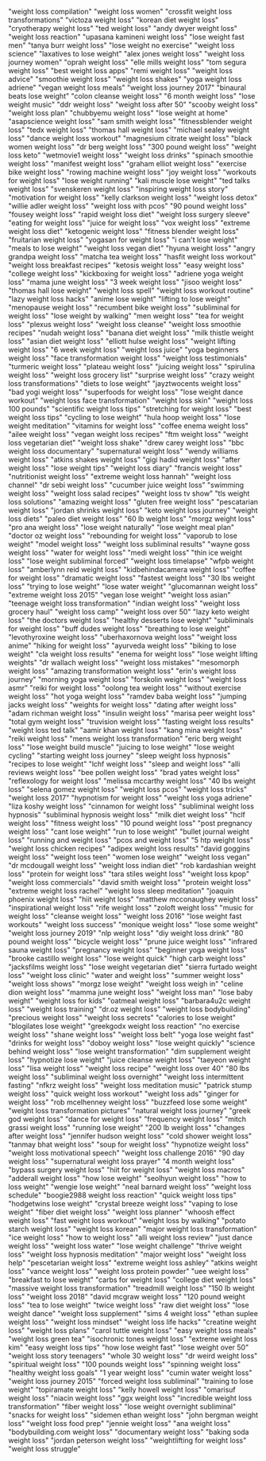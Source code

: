 "weight loss compilation"
"weight loss women"
"crossfit weight loss transformations"
"victoza weight loss"
"korean diet weight loss"
"cryotherapy weight loss"
"ted weight loss"
"andy dwyer weight loss"
"weight loss reaction"
"upasana kamineni weight loss"
"lose weight fast men"
"tanya burr weight loss"
"lose weight no exercise"
"weight loss science"
"laxatives to lose weight"
"alex jones weight loss"
"weight loss journey women"
"oprah weight loss"
"elle mills weight loss"
"tom segura weight loss"
"best weight loss apps"
"remi weight loss"
"weight loss advice"
"smoothie weight loss"
"weight loss shakes"
"yoga weight loss adriene"
"vegan weight loss meals"
"weight loss journey 2017"
"binaural beats lose weight"
"colon cleanse weight loss"
"6 month weight loss"
"lose weight music"
"ddr weight loss"
"weight loss after 50"
"scooby weight loss"
"weight loss plan"
"chubbyemu weight loss"
"lose weight at home"
"asapscience weight loss"
"sam smith weight loss"
"fitnessblender weight loss"
"tedx weight loss"
"thomas hall weight loss"
"michael sealey weight loss"
"dance weight loss workout"
"magnesium citrate weight loss"
"black women weight loss"
"dr berg weight loss"
"300 pound weight loss"
"weight loss keto"
"wetmovie1 weight loss"
"weight loss drinks"
"spinach smoothie weight loss"
"manifest weight loss"
"graham elliot weight loss"
"exercise bike weight loss"
"rowing machine weight loss"
"joy weight loss"
"workouts for weight loss"
"lose weight running"
"kali muscle lose weight"
"ted talks weight loss"
"svenskeren weight loss"
"inspiring weight loss story"
"motivation for weight loss"
"kelly clarkson weight loss"
"weight loss detox"
"willie adler weight loss"
"weight loss with pcos"
"90 pound weight loss"
"fousey weight loss"
"rapid weight loss diet"
"weight loss surgery sleeve"
"eating for weight loss"
"juice for weight loss"
"vox weight loss"
"extreme weight loss diet"
"ketogenic weight loss"
"fitness blender weight loss"
"fruitarian weight loss"
"yogasan for weight loss"
"i can't lose weight"
"meals to lose weight"
"weight loss vegan diet"
"hyuna weight loss"
"angry grandpa weight loss"
"matcha tea weight loss"
"hasfit weight loss workout"
"weight loss breakfast recipes"
"ketosis weight loss"
"easy weight loss"
"college weight loss"
"kickboxing for weight loss"
"adriene yoga weight loss"
"mama june weight loss"
"3 week weight loss"
"jisoo weight loss"
"thomas hall lose weight"
"weight loss spell"
"weight loss workout routine"
"lazy weight loss hacks"
"anime lose weight"
"lifting to lose weight"
"menopause weight loss"
"recumbent bike weight loss"
"subliminal for weight loss"
"lose weight by walking"
"men weight loss"
"tea for weight loss"
"plexus weight loss"
"weight loss cleanse"
"weight loss smoothie recipes"
"nudah weight loss"
"banana diet weight loss"
"milk thistle weight loss"
"asian diet weight loss"
"elliott hulse weight loss"
"weight lifting weight loss"
"6 week weight loss"
"weight loss juice"
"yoga beginners weight loss"
"face transformation weight loss"
"weight loss testimonials"
"turmeric weight loss"
"plateau weight loss"
"juicing weight loss"
"spirulina weight loss"
"weight loss grocery list"
"surprise weight loss"
"crazy weight loss transformations"
"diets to lose weight"
"jayztwocents weight loss"
"bad yogi weight loss"
"superfoods for weight loss"
"lose weight dance workout"
"weight loss face transformation"
"weight loss skin"
"weight loss 100 pounds"
"scientific weight loss tips"
"stretching for weight loss"
"best weight loss tips"
"cycling to lose weight"
"hula hoop weight loss"
"lose weight meditation"
"vitamins for weight loss"
"coffee enema weight loss"
"ailee weight loss"
"vegan weight loss recipes"
"ftm weight loss"
"weight loss vegetarian diet"
"weight loss shake"
"drew carey weight loss"
"bbc weight loss documentary"
"supernatural weight loss"
"wendy williams weight loss"
"atkins shakes weight loss"
"gigi hadid weight loss"
"after weight loss"
"lose weight tips"
"weight loss diary"
"francis weight loss"
"nutritionist weight loss"
"extreme weight loss hannah"
"weight loss channel"
"dr sebi weight loss"
"cucumber juice weight loss"
"swimming weight loss"
"weight loss salad recipes"
"weight loss tv show"
"tls weight loss solutions"
"amazing weight loss"
"gluten free weight loss"
"pescatarian weight loss"
"jordan shrinks weight loss"
"keto weight loss journey"
"weight loss diets"
"paleo diet weight loss"
"60 lb weight loss"
"morgz weight loss"
"pro ana weight loss"
"lose weight naturally"
"lose weight meal plan"
"doctor oz weight loss"
"rebounding for weight loss"
"vaporub to lose weight"
"model weight loss"
"weight loss subliminal results"
"wayne goss weight loss"
"water for weight loss"
"medi weight loss"
"thin ice weight loss"
"lose weight subliminal forced"
"weight loss timelapse"
"wfpb weight loss"
"amberlynn reid weight loss"
"kidbehindacamera weight loss"
"coffee for weight loss"
"dramatic weight loss"
"fastest weight loss"
"30 lbs weight loss"
"trying to lose weight"
"lose water weight"
"glucomannan weight loss"
"extreme weight loss 2015"
"vegan lose weight"
"weight loss asian"
"teenage weight loss transformation"
"indian weight loss"
"weight loss grocery haul"
"weight loss camp"
"weight loss over 50"
"lazy keto weight loss"
"the doctors weight loss"
"healthy desserts lose weight"
"subliminals for weight loss"
"buff dudes weight loss"
"breathing to lose weight"
"levothyroxine weight loss"
"uberhaxornova weight loss"
"weight loss anime"
"hiking for weight loss"
"ayurveda weight loss"
"biking to lose weight"
"cla weight loss results"
"enema for weight loss"
"lose weight lifting weights"
"dr wallach weight loss"
"weight loss mistakes"
"mesomorph weight loss"
"amazing transformation weight loss"
"erin's weight loss journey"
"morning yoga weight loss"
"forskolin weight loss"
"weight loss asmr"
"reiki for weight loss"
"oolong tea weight loss"
"without exercise weight loss"
"hot yoga weight loss"
"ramdev baba weight loss"
"jumping jacks weight loss"
"weights for weight loss"
"dating after weight loss"
"adam richman weight loss"
"insulin weight loss"
"marisa peer weight loss"
"total gym weight loss"
"truvision weight loss"
"fasting weight loss results"
"weight loss ted talk"
"aamir khan weight loss"
"kang mina weight loss"
"reiki weight loss"
"mens weight loss transformation"
"eric berg weight loss"
"lose weight build muscle"
"juicing to lose weight"
"lose weight cycling"
"starting weight loss journey"
"sleep weight loss hypnosis"
"recipes to lose weight"
"lchf weight loss"
"sleep and weight loss"
"alli reviews weight loss"
"bee pollen weight loss"
"brad yates weight loss"
"reflexology for weight loss"
"melissa mccarthy weight loss"
"40 lbs weight loss"
"selena gomez weight loss"
"weight loss pcos"
"weight loss tricks"
"weight loss 2017"
"hypnotism for weight loss"
"weight loss yoga adriene"
"liza koshy weight loss"
"cinnamon for weight loss"
"subliminal weight loss hypnosis"
"subliminal hypnosis weight loss"
"milk diet weight loss"
"hclf weight loss"
"fitness weight loss"
"10 pound weight loss"
"post pregnancy weight loss"
"cant lose weight"
"run to lose weight"
"bullet journal weight loss"
"running and weight loss"
"pcos and weight loss"
"5 htp weight loss"
"weight loss chicken recipes"
"adipex weight loss results"
"david goggins weight loss"
"weight loss teen"
"women lose weight"
"weight loss vegan"
"dr mcdougall weight loss"
"weight loss indian diet"
"rob kardashian weight loss"
"protein for weight loss"
"tara stiles weight loss"
"weight loss kpop"
"weight loss commercials"
"david smith weight loss"
"protein weight loss"
"extreme weight loss rachel"
"weight loss sleep meditation"
"joaquin phoenix weight loss"
"hiit weight loss"
"matthew mcconaughey weight loss"
"inspirational weight loss"
"rife weight loss"
"zoloft weight loss"
"music for weight loss"
"cleanse weight loss"
"weight loss 2016"
"lose weight fast workouts"
"weight loss success"
"monique weight loss"
"lose some weight"
"weight loss journey 2019"
"nlp weight loss"
"diy weight loss drink"
"80 pound weight loss"
"bicycle weight loss"
"prune juice weight loss"
"infrared sauna weight loss"
"pregnancy weight loss"
"beginner yoga weight loss"
"brooke castillo weight loss"
"lose weight quick"
"high carb weight loss"
"jacksfilms weight loss"
"lose weight vegetarian diet"
"sierra furtado weight loss"
"weight loss clinic"
"water and weight loss"
"summer weight loss"
"weight loss shows"
"morgz lose weight"
"weight loss weigh in"
"celine dion weight loss"
"mamma june weight loss"
"weight loss man"
"lose baby weight"
"weight loss for kids"
"oatmeal weight loss"
"barbara4u2c weight loss"
"weight loss training"
"dr.oz weight loss"
"weight loss bodybuilding"
"precious weight loss"
"weight loss secrets"
"calories to lose weight"
"blogilates lose weight"
"greekgodx weight loss reaction"
"no exercise weight loss"
"shane weight loss"
"weight loss belt"
"yoga lose weight fast"
"drinks for weight loss"
"doboy weight loss"
"lose weight quickly"
"science behind weight loss"
"lose weight transformation"
"dim supplement weight loss"
"hypnotize lose weight"
"juice cleanse weight loss"
"taeyeon weight loss"
"lisa weight loss"
"weight loss recipe"
"weight loss over 40"
"80 lbs weight loss"
"subliminal weight loss overnight"
"weight loss intermittent fasting"
"nfkrz weight loss"
"weight loss meditation music"
"patrick stump weight loss"
"quick weight loss workout"
"weight loss ads"
"ginger for weight loss"
"rob mcelhenney weight loss"
"buzzfeed lose some weight"
"weight loss transformation pictures"
"natural weight loss journey"
"greek god weight loss"
"dance for weight loss"
"frequency weight loss"
"mitch grassi weight loss"
"running lose weight"
"200 lb weight loss"
"changes after weight loss"
"jennifer hudson weight loss"
"cold shower weight loss"
"tanmay bhat weight loss"
"soup for weight loss"
"hypnotize weight loss"
"weight loss motivational speech"
"weight loss challenge 2016"
"90 day weight loss"
"supernatural weight loss prayer"
"4 month weight loss"
"bypass surgery weight loss"
"hiit for weight loss"
"weight loss macros"
"adderall weight loss"
"how lose weight"
"seolhyun weight loss"
"how to loss weight"
"wengie lose weight"
"neal barnard weight loss"
"weight loss schedule"
"boogie2988 weight loss reaction"
"quick weight loss tips"
"hodgetwins lose weight"
"crystal breeze weight loss"
"vaping to lose weight"
"fiber diet weight loss"
"weight loss planner"
"whoosh effect weight loss"
"fast weight loss workout"
"weight loss by walking"
"potato starch weight loss"
"weight loss korean"
"major weight loss transformation"
"ice weight loss"
"how to weight loss"
"alli weight loss review"
"just dance weight loss"
"weight loss water"
"lose weight challenge"
"thrive weight loss"
"weight loss hypnosis meditation"
"major weight loss"
"weight loss help"
"pescetarian weight loss"
"extreme weight loss ashley"
"atkins weight loss"
"vance weight loss"
"weight loss protein powder"
"uee weight loss"
"breakfast to lose weight"
"carbs for weight loss"
"college diet weight loss"
"massive weight loss transformation"
"treadmill weight loss"
"150 lb weight loss"
"weight loss 2018"
"david mcgraw weight loss"
"120 pound weight loss"
"tea to lose weight"
"twice weight loss"
"raw diet weight loss"
"lose weight dance"
"weight loss supplement"
"sims 4 weight loss"
"ethan suplee weight loss"
"weight loss mindset"
"weight loss life hacks"
"creatine weight loss"
"weight loss plans"
"carol tuttle weight loss"
"easy weight loss meals"
"weight loss green tea"
"isochronic tones weight loss"
"extreme weight loss kim"
"easy weight loss tips"
"how lose weight fast"
"lose weight over 50"
"weight loss story teenagers"
"whole 30 weight loss"
"dr weird weight loss"
"spiritual weight loss"
"100 pounds weight loss"
"spinning weight loss"
"healthy weight loss goals"
"1 year weight loss"
"cumin water weight loss"
"weight loss journey 2015"
"forced weight loss subliminal"
"training to lose weight"
"topiramate weight loss"
"kelly howell weight loss"
"omarisuf weight loss"
"niacin weight loss"
"ggx weight loss"
"incredible weight loss transformation"
"fiber weight loss"
"lose weight overnight subliminal"
"snacks for weight loss"
"sidemen ethan weight loss"
"john bergman weight loss"
"weight loss food prep"
"jennie weight loss"
"ana weight loss"
"bodybuilding.com weight loss"
"documentary weight loss"
"baking soda weight loss"
"jordan peterson weight loss"
"weightlifting for weight loss"
"weight loss struggle"